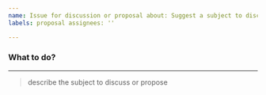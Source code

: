 ```yaml
---
name: Issue for discussion or proposal about: Suggest a subject to discuss or propose title: "🗣disc: "
labels: proposal assignees: ''

---
```


### What to do?
----
> describe the subject to discuss or propose


